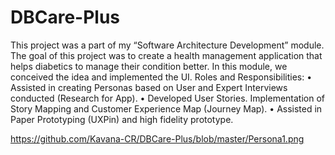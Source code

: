 # DBCare-Plus
This project was a part of my “Software Architecture Development” module. The goal of this project was to create a 
health management application that helps diabetics to manage their condition better. In this module, we conceived 
the idea and implemented the UI.
Roles and Responsibilities:
•	Assisted in creating Personas based on User and Expert Interviews conducted (Research for App).
•	Developed User Stories. Implementation of Story Mapping and Customer Experience Map (Journey Map).
•	Assisted in Paper Prototyping (UXPin) and high fidelity prototype.

https://github.com/Kavana-CR/DBCare-Plus/blob/master/Persona1.png
